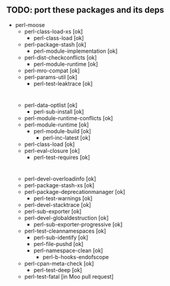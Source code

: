 ## TODO: port these packages and its deps

- perl-moose
    - perl-class-load-xs [ok]
        - perl-class-load [ok]
    - perl-package-stash [ok]
        - perl-module-implementation [ok]
    - perl-dist-checkconflicts [ok]
        - perl-module-runtime [ok]
    - perl-mro-compat [ok]
    - perl-params-util [ok]
        - perl-test-leaktrace [ok]
    #
    - perl-data-optlist [ok]
        - perl-sub-install [ok]
    - perl-module-runtime-conflicts [ok]
    - perl-module-runtime [ok]
        - perl-module-build [ok]
            - perl-inc-latest [ok]
    - perl-class-load [ok]
    - perl-eval-closure [ok]
        - perl-test-requires [ok]
    #
    - perl-devel-overloadinfo [ok]
    - perl-package-stash-xs [ok]
    - perl-package-deprecationmanager [ok]
        - perl-test-warnings [ok]
    - perl-devel-stacktrace [ok]
    - perl-sub-exporter [ok]
    - perl-devel-globaldestruction [ok]
        - perl-sub-exporter-progressive [ok]
    - perl-test-cleannamespaces [ok]
        - perl-sub-identify [ok]
        - perl-file-pushd [ok]
        - perl-namespace-clean [ok]
            - perl-b-hooks-endofscope
    - perl-cpan-meta-check [ok]
        - perl-test-deep [ok]
    - perl-test-fatal [in Moo pull request]

